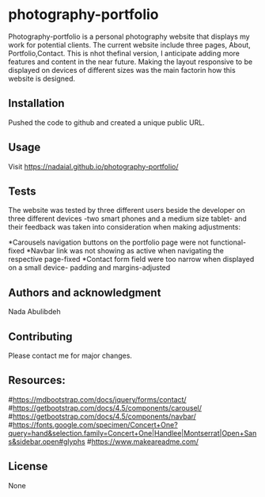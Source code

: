 # photography-portfolio
Photography-portfolio is a personal photography website that displays my work for potential clients. The current website include three pages, About, Portfolio,Contact. This is nhot thefinal version, I anticipate adding more features and content in the near future. Making the layout responsive to be displayed on devices of different sizes was the main factorin how this website is designed. 

## Installation
Pushed the code to github and created a unique public URL.

## Usage
Visit https://nadaial.github.io/photography-portfolio/ 

## Tests
The website was tested by three different users beside the developer on three different devices -two smart phones and a medium size tablet- and their feedback was taken into consideration when making adjustments:

*Carousels navigation buttons on the portfolio page were not functional-fixed
*Navbar link was not showing as active when navigating the respective page-fixed
*Contact form field were too narrow when displayed on a small device- padding and margins-adjusted

## Authors and acknowledgment
Nada Abulibdeh

## Contributing
Please contact me for major changes.


## Resources:
#https://mdbootstrap.com/docs/jquery/forms/contact/
#https://getbootstrap.com/docs/4.5/components/carousel/
#https://getbootstrap.com/docs/4.5/components/navbar/
#https://fonts.google.com/specimen/Concert+One?query=hand&selection.family=Concert+One|Handlee|Montserrat|Open+Sans&sidebar.open#glyphs
#https://www.makeareadme.com/


## License
None